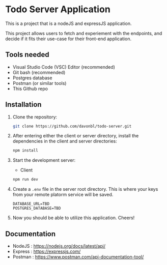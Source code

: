 # Todo Server Application

This is a project that is a nodeJS and expressJS application.

This project allows users to fetch and experiement with the endpoints, and decide if it fits their use-case for their front-end application.

## Tools needed
- Visual Studio Code (VSC) Editor (recommended)
- Git bash (recommended)
- Postgres database
- Postman (or similar tools)
- This Github repo

## Installation

1. Clone the repository:

    ```bash
    git clone https://github.com/davonbl/todo-server.git
    ```

2. After entering either the client or server directory, install the dependencies in the client and server directories:

    ```bash
    npm install
    ```

3. Start the development server:
    - Client
    ```bash
    npm run dev
    ```

4. Create a `.env` file in the server root directory. This is where your keys from your remote platorm service will be saved.

    ```
    DATABASE_URL=TBD
    POSTGRES_DATABASE=TBD
     ```
4. Now you should be able to utilize this application. Cheers!
## Documentation

- NodeJS :  https://nodejs.org/docs/latest/api/
- Express : https://expressjs.com/
- Postman : https://www.postman.com/api-documentation-tool/

